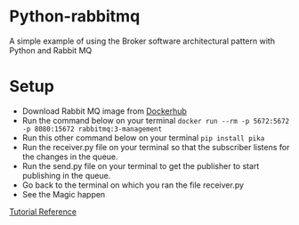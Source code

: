 # Python-rabbitmq
A simple example of using the Broker software architectural pattern with Python and Rabbit MQ

# **Setup**
- Download Rabbit MQ image from [Dockerhub](https://hub.docker.com/_/rabbitmq/ "Dockerhub")
- Run the command below on your terminal
`docker run --rm -p 5672:5672 -p 8080:15672 rabbitmq:3-management`
- Run this other command below on your terminal
`pip install pika`
- Run the receiver.py file on your terminal so that the subscriber listens for the changes in the queue.
- Run the send.py file on your terminal to get the publisher to start publishing in the queue.
- Go back to the terminal on which you ran the file receiver.py
- See the Magic happen

[Tutorial Reference](https://blog.ateliedocodigo.com.br/primeiros-passos-com-rabbitmq-e-python-938fb0957019 "Tutorial Reference")

